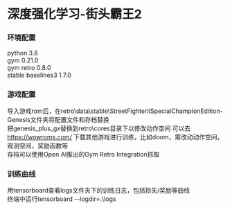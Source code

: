 # 深度强化学习-街头霸王2
### 环境配置
python 3.8  
gym 0.21.0  
gym retro 0.8.0  
stable baselines3 1.7.0  

### 游戏配置
导入游戏rom后，在retro\data\stable\StreetFighterIISpecialChampionEdition-Genesis文件夹将配置文件和存档替换  
把genesis_plus_gx替换到retro\cores目录下以修改动作空间
可以去 https://wowroms.com/ 下载其他游戏进行训练，比如doom，需改动动作空间，观测空间，奖励函数等  
存档可以使用Open AI推出的Gym Retro Integration抓取

### 训练曲线
用tensorboard查看logs文件夹下的训练日志，包括损失/奖励等曲线  
终端中运行tensorboard --logdir=.\logs
